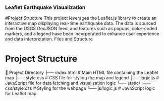 ### Leaflet Earthquake Viaualization 

#Project Structure 
This project leverages the Leaflet.js library to create an interactive map displaying real-time earthquake data. The data is sourced from the USGS GeoJSON feed, and features such as popups, color-coded markers, and a legend have been incorporated to enhance user experience and data interpretation.
Files and Structure

# Project Structure

📂 Project Directory ├── index.html # Main HTML file containing the Leaflet map ├── style.css # CSS file for styling the map and legend ├── logic.js # JavaScript file for data fetching and visualization logic └── static/ ├── css/style.css # Styling for the webpage └── js/logic.js # JavaScript logic for Leaflet map

